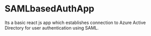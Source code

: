 # SAMLbasedAuthApp
Its a basic react js app which establishes connection to Azure Active Directory for user authentication using SAML. 

